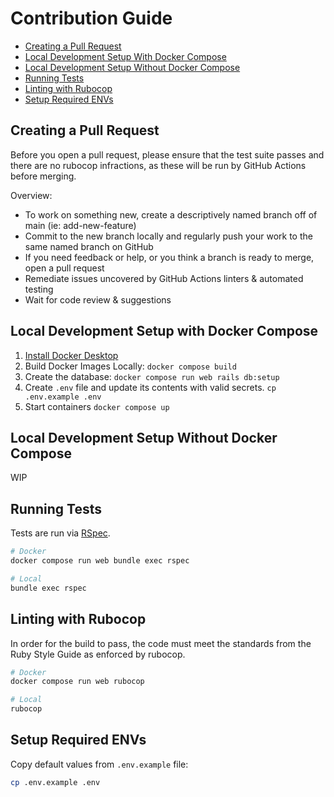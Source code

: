# Contribution Guide

- [Creating a Pull Request](#creating-a-pull-request)
- [Local Development Setup With Docker Compose](#local-development-setup-with-docker-compose)
- [Local Development Setup Without Docker Compose](#local-development-setup-with-docker-compose)
- [Running Tests](#running-tests)
- [Linting with Rubocop](#linting-with-rubocop)
- [Setup Required ENVs](#setup-required-envs)

## Creating a Pull Request

Before you open a pull request, please ensure that the test suite passes and there are no rubocop infractions, as these will be run by GitHub Actions before merging.

Overview:
-   To work on something new, create a descriptively named branch off of main (ie: add-new-feature)
-   Commit to the new branch locally and regularly push your work to the same named branch on GitHub
-   If you need feedback or help, or you think a branch is ready to merge, open a pull request
-   Remediate issues uncovered by GitHub Actions linters & automated testing
-   Wait for code review & suggestions

## Local Development Setup with Docker Compose

1. [Install Docker Desktop](https://www.docker.com/products/docker-desktop/)
1. Build Docker Images Locally: `docker compose build`
1. Create the database: `docker compose run web rails db:setup`
1. Create `.env` file and update its contents with valid secrets.  `cp .env.example .env`
1. Start containers `docker compose up`

## Local Development Setup Without Docker Compose

WIP

## Running Tests

Tests are run via [RSpec](https://rspec.info/).

  ```zsh
  # Docker
  docker compose run web bundle exec rspec

  # Local
  bundle exec rspec
  ```

## Linting with Rubocop

In order for the build to pass, the code must meet the standards from the Ruby Style Guide as enforced by rubocop.

  ```zsh
  # Docker
  docker compose run web rubocop

  # Local
  rubocop
  ```

## Setup Required ENVs

Copy default values from `.env.example` file:
```zsh
cp .env.example .env
```